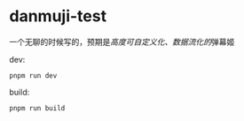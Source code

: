 # danmuji-test

一个无聊的时候写的，预期是*高度可自定义化、数据流化的*弹幕姬

dev:

```
pnpm run dev
```

build:

```
pnpm run build
```